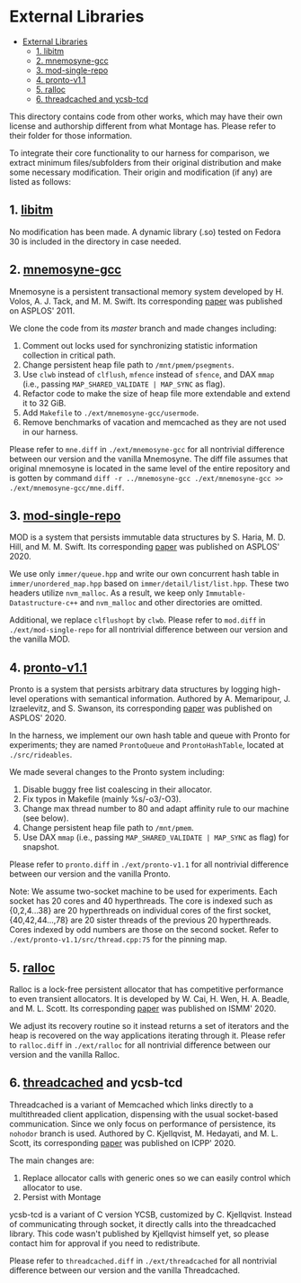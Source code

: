 # External Libraries

- [External Libraries](#external-libraries)
  - [1. libitm](#1-libitm)
  - [2. mnemosyne-gcc](#2-mnemosyne-gcc)
  - [3. mod-single-repo](#3-mod-single-repo)
  - [4. pronto-v1.1](#4-pronto-v11)
  - [5. ralloc](#5-ralloc)
  - [6. threadcached and ycsb-tcd](#6-threadcached-and-ycsb-tcd)

This directory contains code from other works, which may have their
own license and authorship different from what Montage has. Please
refer to their folder for those information.

To integrate their core functionality to our harness for comparison,
we extract minimum files/subfolders from their original distribution
and make some necessary modification. Their origin and modification (if
any) are listed as follows:

## 1. [libitm](https://pkgs.org/download/libitm)

No modification has been made. A dynamic library (.so) tested on
Fedora 30 is included in the directory in case needed.

## 2. [mnemosyne-gcc](https://github.com/snalli/mnemosyne-gcc/tree/master)

Mnemosyne is a persistent transactional memory system developed by H.
Volos, A. J. Tack, and M. M. Swift. Its corresponding
[paper](https://doi.org/10.1145/1961296.1950379) was published on
ASPLOS' 2011.

We clone the code from its *master* branch and made changes including:

1. Comment out locks used for synchronizing statistic information
   collection in critical path.
2. Change persistent heap file path to `/mnt/pmem/psegments`.
3. Use `clwb` instead of `clflush`, `mfence` instead of `sfence`, and
   DAX `mmap` (i.e., passing `MAP_SHARED_VALIDATE | MAP_SYNC` as
   flag).
4. Refactor code to make the size of heap file more extendable and
   extend it to 32 GiB.
5. Add `Makefile` to `./ext/mnemosyne-gcc/usermode`.
6. Remove benchmarks of vacation and memcached as they are not used in
   our harness.

Please refer to `mne.diff` in `./ext/mnemosyne-gcc` for all nontrivial
difference between our version and the vanilla Mnemosyne. The diff
file assumes that original mnemosyne is located in the same level of
the entire repository and is gotten by command 
`diff -r ../mnemosyne-gcc ./ext/mnemosyne-gcc >> ./ext/mnemosyne-gcc/mne.diff`.

## 3. [mod-single-repo](https://zenodo.org/record/3563186#.X3YlXmhKj-g)

MOD is a system that persists immutable data structures by S. Haria,
M. D. Hill, and M. M. Swift. Its corresponding
[paper](https://doi.org/10.1145/3373376.3378472) was published on
ASPLOS' 2020.

We use only `immer/queue.hpp` and write our own concurrent hash table
in `immer/unordered_map.hpp` based on `immer/detail/list/list.hpp`.
These two headers utilize `nvm_malloc`. As a result, we keep only
`Immutable-Datastructure-c++` and `nvm_malloc` and other directories
are omitted. 

Additional, we replace `clflushopt` by `clwb`. Please refer to
`mod.diff` in `./ext/mod-single-repo` for all nontrivial difference
between our version and the vanilla MOD.

## 4. [pronto-v1.1](https://zenodo.org/record/3605351#.X3YlJmhKj-g)

Pronto is a system that persists arbitrary data structures by logging
high-level operations with semantical information. Authored by A.
Memaripour, J. Izraelevitz, and S. Swanson, its corresponding
[paper](https://doi.org/10.1145/3373376.3378456) was published on
ASPLOS' 2020.

In the harness, we implement our own hash table and queue with Pronto
for experiments; they are named `ProntoQueue` and `ProntoHashTable`,
located at `./src/rideables`.

We made several changes to the Pronto system including:

1. Disable buggy free list coalescing in their allocator.
2. Fix typos in Makefile (mainly %s/-o3/-O3).
3. Change max thread number to 80 and adapt affinity rule to our
   machine (see below).
4. Change persistent heap file path to `/mnt/pmem`.
5. Use DAX `mmap` (i.e., passing `MAP_SHARED_VALIDATE | MAP_SYNC` as
   flag) for snapshot.

Please refer to `pronto.diff` in `./ext/pronto-v1.1` for all
nontrivial difference between our version and the vanilla Pronto.

Note: We assume two-socket machine to be used for experiments. Each
socket has 20 cores and 40 hyperthreads. The core is indexed such as
{0,2,4...38} are 20 hyperthreads on individual cores of the first
socket, {40,42,44...,78} are 20 sister threads of the previous 20
hyperthreads. Cores indexed by odd numbers are those on the second
socket. Refer to `./ext/pronto-v1.1/src/thread.cpp:75` for the pinning
map.

## 5. [ralloc](https://github.com/urcs-sync/ralloc)

Ralloc is a lock-free persistent allocator that has competitive
performance to even transient allocators. It is developed by W. Cai,
H. Wen, H. A. Beadle, and M. L. Scott. Its corresponding
[paper](https://doi.org/10.1145/3332466.3374502) was published on
ISMM' 2020.

We adjust its recovery routine so it instead returns a set of
iterators and the heap is recovered on the way applications iterating
through it. Please refer to `ralloc.diff` in `./ext/ralloc` for all
nontrivial difference between our version and the vanilla Ralloc.

## 6. [threadcached](https://github.com/ChrisKjellqvist/MemcachedProtectedLibrary/tree/nohodor) and ycsb-tcd

Threadcached is a variant of Memcached which links directly to a
multithreaded client application, dispensing with the usual
socket-based communication. Since we only focus on performance of
persistence, its `nohodor` branch is used. Authored by C. Kjellqvist,
M. Hedayati, and M. L. Scott, its corresponding
[paper](https://doi.org/10.1145/3404397.3404443) was published on
ICPP' 2020.

The main changes are:

1. Replace allocator calls with generic ones so we can easily control
   which allocator to use.
2. Persist with Montage

ycsb-tcd is a variant of C version YCSB, customized by C. Kjellqvist.
Instead of communicating through socket, it directly calls into the
threadcached library. This code wasn't published by Kjellqvist himself
yet, so please contact him for approval if you need to redistribute.

Please refer to `threadcached.diff` in `./ext/threadcached` for all
nontrivial difference between our version and the vanilla
Threadcached.

